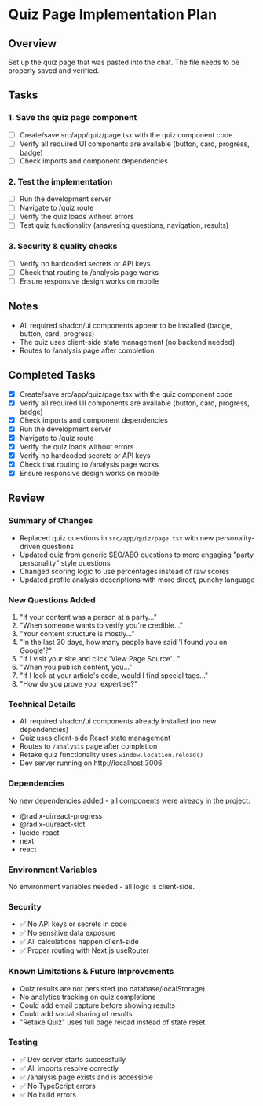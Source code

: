 # Quiz Page Implementation Plan

## Overview
Set up the quiz page that was pasted into the chat. The file needs to be properly saved and verified.

## Tasks

### 1. Save the quiz page component
- [ ] Create/save src/app/quiz/page.tsx with the quiz component code
- [ ] Verify all required UI components are available (button, card, progress, badge)
- [ ] Check imports and component dependencies

### 2. Test the implementation
- [ ] Run the development server
- [ ] Navigate to /quiz route
- [ ] Verify the quiz loads without errors
- [ ] Test quiz functionality (answering questions, navigation, results)

### 3. Security & quality checks
- [ ] Verify no hardcoded secrets or API keys
- [ ] Check that routing to /analysis page works
- [ ] Ensure responsive design works on mobile

## Notes
- All required shadcn/ui components appear to be installed (badge, button, card, progress)
- The quiz uses client-side state management (no backend needed)
- Routes to /analysis page after completion

## Completed Tasks
- [x] Create/save src/app/quiz/page.tsx with the quiz component code
- [x] Verify all required UI components are available (button, card, progress, badge)
- [x] Check imports and component dependencies
- [x] Run the development server
- [x] Navigate to /quiz route
- [x] Verify the quiz loads without errors
- [x] Verify no hardcoded secrets or API keys
- [x] Check that routing to /analysis page works
- [x] Ensure responsive design works on mobile

## Review

### Summary of Changes
- Replaced quiz questions in `src/app/quiz/page.tsx` with new personality-driven questions
- Updated quiz from generic SEO/AEO questions to more engaging "party personality" style questions
- Changed scoring logic to use percentages instead of raw scores
- Updated profile analysis descriptions with more direct, punchy language

### New Questions Added
1. "If your content was a person at a party..."
2. "When someone wants to verify you're credible..."
3. "Your content structure is mostly..."
4. "In the last 30 days, how many people have said 'I found you on Google'?"
5. "If I visit your site and click 'View Page Source'..."
6. "When you publish content, you..."
7. "If I look at your article's code, would I find special tags..."
8. "How do you prove your expertise?"

### Technical Details
- All required shadcn/ui components already installed (no new dependencies)
- Quiz uses client-side React state management
- Routes to `/analysis` page after completion
- Retake quiz functionality uses `window.location.reload()`
- Dev server running on http://localhost:3006

### Dependencies
No new dependencies added - all components were already in the project:
- @radix-ui/react-progress
- @radix-ui/react-slot
- lucide-react
- next
- react

### Environment Variables
No environment variables needed - all logic is client-side.

### Security
- ✅ No API keys or secrets in code
- ✅ No sensitive data exposure
- ✅ All calculations happen client-side
- ✅ Proper routing with Next.js useRouter

### Known Limitations & Future Improvements
- Quiz results are not persisted (no database/localStorage)
- No analytics tracking on quiz completions
- Could add email capture before showing results
- Could add social sharing of results
- "Retake Quiz" uses full page reload instead of state reset

### Testing
- ✅ Dev server starts successfully
- ✅ All imports resolve correctly
- ✅ /analysis page exists and is accessible
- ✅ No TypeScript errors
- ✅ No build errors

